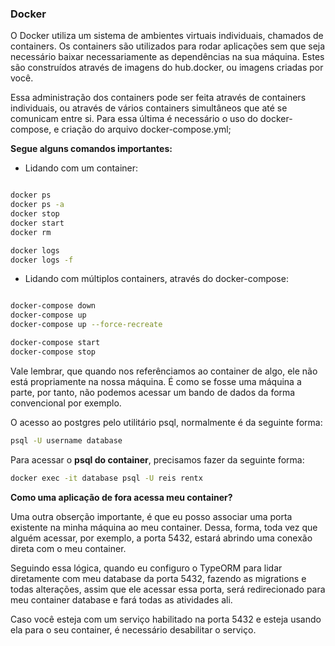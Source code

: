### Docker

O Docker utiliza um sistema de ambientes virtuais individuais, chamados de containers. Os containers são utilizados para rodar aplicações sem que seja necessário baixar necessariamente as dependências na sua máquina. Estes são construídos através de imagens do hub.docker, ou imagens criadas por você.

Essa administração dos containers pode ser feita através de containers individuais, ou através de vários containers simultâneos que até se comunicam entre si. Para essa última é necessário o uso do docker-compose, e criação do arquivo docker-compose.yml;

**Segue alguns comandos importantes:**

- Lidando com um container:

 ```bash

docker ps 
docker ps -a
docker stop
docker start
docker rm

docker logs
docker logs -f

 ```

- Lidando com múltiplos containers, através do docker-compose:

```bash

docker-compose down
docker-compose up 
docker-compose up --force-recreate

docker-compose start
docker-compose stop

```

Vale lembrar, que quando nos referênciamos ao container de algo, ele não está propriamente na nossa máquina. É como se fosse uma máquina a parte, por tanto, não podemos acessar um bando de dados da forma convencional por exemplo.

O acesso ao postgres pelo utilitário psql, normalmente é da seguinte forma:

```bash 
psql -U username database
```

Para acessar o **psql do container**, precisamos fazer da seguinte forma:

```bash
docker exec -it database psql -U reis rentx

```

**Como uma aplicação de fora acessa meu container?**

Uma outra obserção importante, é que eu posso associar uma porta existente na minha máquina ao meu container. Dessa, forma, toda vez que alguém acessar, por exemplo, a porta 5432, estará abrindo uma conexão direta com o meu container.

Seguindo essa lógica, quando eu configuro o TypeORM para lidar diretamente com meu database da porta 5432, fazendo as migrations e todas alterações, assim que ele acessar essa porta, será redirecionado para meu container database e fará todas as atividades ali.

Caso você esteja com um serviço habilitado na porta 5432 e esteja usando ela para o seu container, é necessário desabilitar o serviço.
